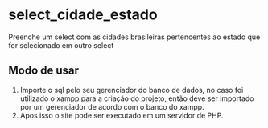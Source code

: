 <h1>select_cidade_estado</h1>
<p>Preenche um select com as cidades brasileiras pertencentes ao estado que for selecionado em outro select</p>

<h2>Modo de usar</h2>
<ol>
  <li>Importe o sql pelo seu gerenciador do banco de dados, no caso foi utilizado o xampp para a criação do projeto, então deve ser importado por um gerenciador de acordo com o banco do xampp.</li>
  <li>Apos isso o site pode ser executado em um servidor de PHP.</li>



